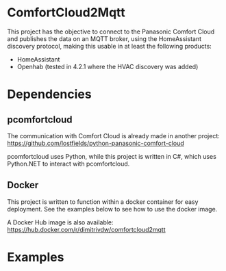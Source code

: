 # ComfortCloud2Mqtt

This project has the objective to connect to the Panasonic Comfort Cloud and publishes the data on an MQTT broker, using the HomeAssistant discovery protocol, making this usable in at least the following products:
- HomeAssistant
- Openhab (tested in 4.2.1 where the HVAC discovery was added)

# Dependencies

## pcomfortcloud

The communication with Comfort Cloud is already made in another project: https://github.com/lostfields/python-panasonic-comfort-cloud

pcomfortcloud uses Python, while this project is written in C#, which uses Python.NET to interact with pcomfortcloud.

## Docker

This project is written to function within a docker container for easy deployment. See the examples below to see how to use the docker image.

A Docker Hub image is also available: https://hub.docker.com/r/dimitrivdw/comfortcloud2mqtt

# Examples

